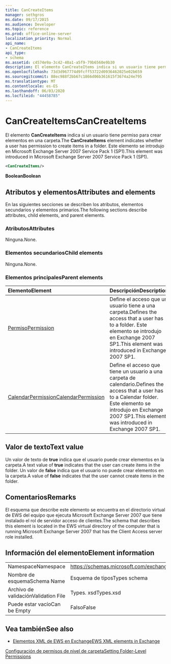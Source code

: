 ```yaml
---
title: CanCreateItems
manager: sethgros
ms.date: 09/17/2015
ms.audience: Developer
ms.topic: reference
ms.prod: office-online-server
localization_priority: Normal
api_name:
- CanCreateItems
api_type:
- schema
ms.assetid: c4574e9a-3c42-40a1-a5f9-79b6560e9b30
description: El elemento CanCreateItems indica si un usuario tiene permiso para crear elementos en una carpeta. Este elemento se introdujo en Microsoft Exchange Server 2007 Service Pack 1 (SP1).
ms.openlocfilehash: 73d3d967774d9fcff53722d0936462025e02b659
ms.sourcegitcommit: 88ec988f2bb67c1866d06b361615f3674a24e795
ms.translationtype: MT
ms.contentlocale: es-ES
ms.lasthandoff: 06/03/2020
ms.locfileid: "44458785"
---
```

# <a name="cancreateitems"></a><span data-ttu-id="6323b-104">CanCreateItems</span><span class="sxs-lookup"><span data-stu-id="6323b-104">CanCreateItems</span></span>

<span data-ttu-id="6323b-105">El elemento **CanCreateItems** indica si un usuario tiene permiso para crear elementos en una carpeta.</span><span class="sxs-lookup"><span data-stu-id="6323b-105">The **CanCreateItems** element indicates whether a user has permission to create items in a folder.</span></span> <span data-ttu-id="6323b-106">Este elemento se introdujo en Microsoft Exchange Server 2007 Service Pack 1 (SP1).</span><span class="sxs-lookup"><span data-stu-id="6323b-106">This element was introduced in Microsoft Exchange Server 2007 Service Pack 1 (SP1).</span></span> 
  
```xml
<CanCreateItems/>
```

 <span data-ttu-id="6323b-107">**Boolean**</span><span class="sxs-lookup"><span data-stu-id="6323b-107">**Boolean**</span></span>
## <a name="attributes-and-elements"></a><span data-ttu-id="6323b-108">Atributos y elementos</span><span class="sxs-lookup"><span data-stu-id="6323b-108">Attributes and elements</span></span>

<span data-ttu-id="6323b-109">En las siguientes secciones se describen los atributos, elementos secundarios y elementos primarios.</span><span class="sxs-lookup"><span data-stu-id="6323b-109">The following sections describe attributes, child elements, and parent elements.</span></span>
  
### <a name="attributes"></a><span data-ttu-id="6323b-110">Atributos</span><span class="sxs-lookup"><span data-stu-id="6323b-110">Attributes</span></span>

<span data-ttu-id="6323b-111">Ninguna.</span><span class="sxs-lookup"><span data-stu-id="6323b-111">None.</span></span>
  
### <a name="child-elements"></a><span data-ttu-id="6323b-112">Elementos secundarios</span><span class="sxs-lookup"><span data-stu-id="6323b-112">Child elements</span></span>

<span data-ttu-id="6323b-113">Ninguna.</span><span class="sxs-lookup"><span data-stu-id="6323b-113">None.</span></span>
  
### <a name="parent-elements"></a><span data-ttu-id="6323b-114">Elementos principales</span><span class="sxs-lookup"><span data-stu-id="6323b-114">Parent elements</span></span>

|<span data-ttu-id="6323b-115">**Elemento**</span><span class="sxs-lookup"><span data-stu-id="6323b-115">**Element**</span></span>|<span data-ttu-id="6323b-116">**Descripción**</span><span class="sxs-lookup"><span data-stu-id="6323b-116">**Description**</span></span>|
|:-----|:-----|
|[<span data-ttu-id="6323b-117">Permiso</span><span class="sxs-lookup"><span data-stu-id="6323b-117">Permission</span></span>](permission.md) <br/> |<span data-ttu-id="6323b-118">Define el acceso que un usuario tiene a una carpeta.</span><span class="sxs-lookup"><span data-stu-id="6323b-118">Defines the access that a user has to a folder.</span></span> <span data-ttu-id="6323b-119">Este elemento se introdujo en Exchange 2007 SP1.</span><span class="sxs-lookup"><span data-stu-id="6323b-119">This element was introduced in Exchange 2007 SP1.</span></span>  <br/> |
|[<span data-ttu-id="6323b-120">CalendarPermission</span><span class="sxs-lookup"><span data-stu-id="6323b-120">CalendarPermission</span></span>](calendarpermission.md) <br/> |<span data-ttu-id="6323b-121">Define el acceso que tiene un usuario a una carpeta de calendario.</span><span class="sxs-lookup"><span data-stu-id="6323b-121">Defines the access that a user has to a Calendar folder.</span></span> <span data-ttu-id="6323b-122">Este elemento se introdujo en Exchange 2007 SP1.</span><span class="sxs-lookup"><span data-stu-id="6323b-122">This element was introduced in Exchange 2007 SP1.</span></span>  <br/> |
   
## <a name="text-value"></a><span data-ttu-id="6323b-123">Valor de texto</span><span class="sxs-lookup"><span data-stu-id="6323b-123">Text value</span></span>

<span data-ttu-id="6323b-124">Un valor de texto de **true** indica que el usuario puede crear elementos en la carpeta.</span><span class="sxs-lookup"><span data-stu-id="6323b-124">A text value of **true** indicates that the user can create items in the folder.</span></span> <span data-ttu-id="6323b-125">Un valor de **false** indica que el usuario no puede crear elementos en la carpeta.</span><span class="sxs-lookup"><span data-stu-id="6323b-125">A value of **false** indicates that the user cannot create items in the folder.</span></span> 
  
## <a name="remarks"></a><span data-ttu-id="6323b-126">Comentarios</span><span class="sxs-lookup"><span data-stu-id="6323b-126">Remarks</span></span>

<span data-ttu-id="6323b-127">El esquema que describe este elemento se encuentra en el directorio virtual de EWS del equipo que ejecuta Microsoft Exchange Server 2007 que tiene instalado el rol de servidor acceso de clientes.</span><span class="sxs-lookup"><span data-stu-id="6323b-127">The schema that describes this element is located in the EWS virtual directory of the computer that is running Microsoft Exchange Server 2007 that has the Client Access server role installed.</span></span>
  
## <a name="element-information"></a><span data-ttu-id="6323b-128">Información del elemento</span><span class="sxs-lookup"><span data-stu-id="6323b-128">Element information</span></span>

|||
|:-----|:-----|
|<span data-ttu-id="6323b-129">Namespace</span><span class="sxs-lookup"><span data-stu-id="6323b-129">Namespace</span></span>  <br/> |https://schemas.microsoft.com/exchange/services/2006/types  <br/> |
|<span data-ttu-id="6323b-130">Nombre de esquema</span><span class="sxs-lookup"><span data-stu-id="6323b-130">Schema Name</span></span>  <br/> |<span data-ttu-id="6323b-131">Esquema de tipos</span><span class="sxs-lookup"><span data-stu-id="6323b-131">Types schema</span></span>  <br/> |
|<span data-ttu-id="6323b-132">Archivo de validación</span><span class="sxs-lookup"><span data-stu-id="6323b-132">Validation File</span></span>  <br/> |<span data-ttu-id="6323b-133">Types. xsd</span><span class="sxs-lookup"><span data-stu-id="6323b-133">Types.xsd</span></span>  <br/> |
|<span data-ttu-id="6323b-134">Puede estar vacío</span><span class="sxs-lookup"><span data-stu-id="6323b-134">Can be Empty</span></span>  <br/> |<span data-ttu-id="6323b-135">Falso</span><span class="sxs-lookup"><span data-stu-id="6323b-135">False</span></span>  <br/> |
   
## <a name="see-also"></a><span data-ttu-id="6323b-136">Vea también</span><span class="sxs-lookup"><span data-stu-id="6323b-136">See also</span></span>



- [<span data-ttu-id="6323b-137">Elementos XML de EWS en Exchange</span><span class="sxs-lookup"><span data-stu-id="6323b-137">EWS XML elements in Exchange</span></span>](ews-xml-elements-in-exchange.md)


[<span data-ttu-id="6323b-138">Configuración de permisos de nivel de carpeta</span><span class="sxs-lookup"><span data-stu-id="6323b-138">Setting Folder-Level Permissions</span></span>](https://msdn.microsoft.com/library/c7530e86-5112-401c-b10a-9c054ae59f07%28Office.15%29.aspx)

